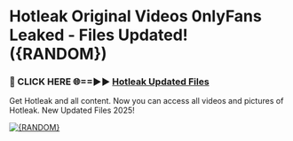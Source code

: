 # Hotleak Original Videos 0nlyFans Leaked - Files Updated! ({RANDOM})

<h3>🔴 CLICK HERE 🌐==►► <a href="https://betterlinks.top/A2PfLJ" rel="nofollow">Hotleak Updated Files</a></h3>

Get Hotleak and all content. Now you can access all videos and pictures of Hotleak. New Updated Files 2025!

[![{RANDOM}](https://i.imgur.com/ppqm5kG.gif)](https://betterlinks.top/A2PfLJ)